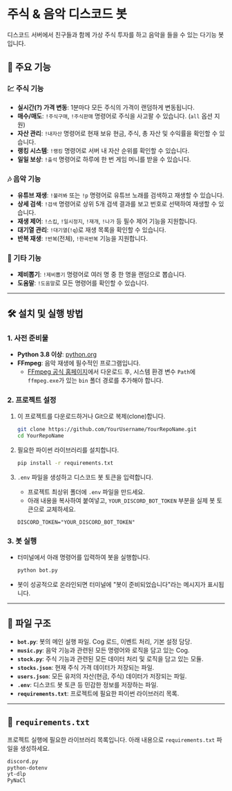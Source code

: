 # 주식 & 음악 디스코드 봇

디스코드 서버에서 친구들과 함께 가상 주식 투자를 하고 음악을 들을 수 있는 다기능 봇입니다.

## 🎵 주요 기능

### 💹 주식 기능
- **실시간(?) 가격 변동**: 1분마다 모든 주식의 가격이 랜덤하게 변동됩니다.
- **매수/매도**: `!주식구매`, `!주식판매` 명령어로 주식을 사고팔 수 있습니다. (`all` 옵션 지원)
- **자산 관리**: `!내자산` 명령어로 현재 보유 현금, 주식, 총 자산 및 수익률을 확인할 수 있습니다.
- **랭킹 시스템**: `!랭킹` 명령어로 서버 내 자산 순위를 확인할 수 있습니다.
- **일일 보상**: `!출석` 명령어로 하루에 한 번 게임 머니를 받을 수 있습니다.

### 🎶 음악 기능
- **유튜브 재생**: `!불러봐` 또는 `!p` 명령어로 유튜브 노래를 검색하고 재생할 수 있습니다.
- **상세 검색**: `!검색` 명령어로 상위 5개 검색 결과를 보고 번호로 선택하여 재생할 수 있습니다.
- **재생 제어**: `!스킵`, `!일시정지`, `!재개`, `!나가` 등 필수 제어 기능을 지원합니다.
- **대기열 관리**: `!대기열`(`!q`)로 재생 목록을 확인할 수 있습니다.
- **반복 재생**: `!반복`(전체), `!한곡반복` 기능을 지원합니다.

### 🎲 기타 기능
- **제비뽑기**: `!제비뽑기` 명령어로 여러 명 중 한 명을 랜덤으로 뽑습니다.
- **도움말**: `!도움말`로 모든 명령어를 확인할 수 있습니다.

---

## 🛠️ 설치 및 실행 방법

### 1. 사전 준비물
- **Python 3.8 이상**: [python.org](https://www.python.org/downloads/)
- **FFmpeg**: 음악 재생에 필수적인 프로그램입니다.
  - [FFmpeg 공식 홈페이지](https://www.ffmpeg.org/download.html)에서 다운로드 후, 시스템 환경 변수 `Path`에 `ffmpeg.exe`가 있는 `bin` 폴더 경로를 추가해야 합니다.

### 2. 프로젝트 설정
1.  이 프로젝트를 다운로드하거나 Git으로 복제(clone)합니다.
    ```bash
    git clone https://github.com/YourUsername/YourRepoName.git
    cd YourRepoName
    ```

2.  필요한 파이썬 라이브러리를 설치합니다.
    ```bash
    pip install -r requirements.txt
    ```

3.  `.env` 파일을 생성하고 디스코드 봇 토큰을 입력합니다.
    - 프로젝트 최상위 폴더에 `.env` 파일을 만드세요.
    - 아래 내용을 복사하여 붙여넣고, `YOUR_DISCORD_BOT_TOKEN` 부분을 실제 봇 토큰으로 교체하세요.
    ```env
    DISCORD_TOKEN="YOUR_DISCORD_BOT_TOKEN"
    ```

### 3. 봇 실행
- 터미널에서 아래 명령어를 입력하여 봇을 실행합니다.
    ```bash
    python bot.py
    ```
- 봇이 성공적으로 온라인되면 터미널에 "봇이 준비되었습니다"라는 메시지가 표시됩니다.

---

## 📁 파일 구조
- **`bot.py`**: 봇의 메인 실행 파일. Cog 로드, 이벤트 처리, 기본 설정 담당.
- **`music.py`**: 음악 기능과 관련된 모든 명령어와 로직을 담고 있는 Cog.
- **`stock.py`**: 주식 기능과 관련된 모든 데이터 처리 및 로직을 담고 있는 모듈.
- **`stocks.json`**: 현재 주식 가격 데이터가 저장되는 파일.
- **`users.json`**: 모든 유저의 자산(현금, 주식) 데이터가 저장되는 파일.
- **`.env`**: 디스코드 봇 토큰 등 민감한 정보를 저장하는 파일.
- **`requirements.txt`**: 프로젝트에 필요한 파이썬 라이브러리 목록.

---

## 🔧 `requirements.txt`
프로젝트 실행에 필요한 라이브러리 목록입니다. 아래 내용으로 `requirements.txt` 파일을 생성하세요.

```txt
discord.py
python-dotenv
yt-dlp
PyNaCl
```